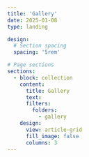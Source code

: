 ```yaml
---
title: 'Gallery'
date: 2025-01-08
type: landing

design:
  # Section spacing
  spacing: '5rem'

# Page sections
sections:
  - block: collection
    content:
      title: Gallery
      text: 
      filters:
        folders:
          - gallery
    design:
      view: article-grid
      fill_image: false
      columns: 3
---
```

